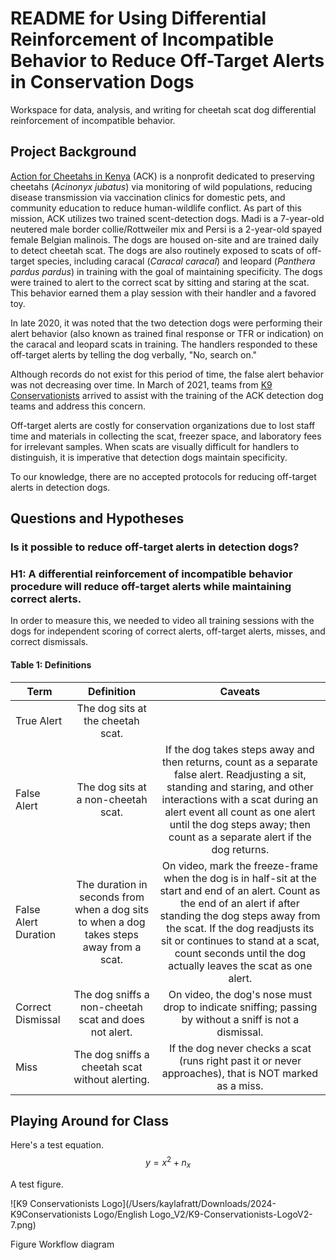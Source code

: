 # README for Using Differential Reinforcement of Incompatible Behavior to Reduce Off-Target Alerts in Conservation Dogs
Workspace for data, analysis, and writing for cheetah scat dog differential reinforcement of incompatible behavior.

## Project Background
[Action for Cheetahs in Kenya](https://www.actionforcheetahs.org/) (ACK) is a nonprofit dedicated to preserving cheetahs (*Acinonyx jubatus*) via monitoring of wild populations, reducing disease transmission via vaccination clinics for domestic pets, and community education to reduce human-wildlife conflict. As part of this mission, ACK utilizes two trained scent-detection dogs. Madi is a 7-year-old neutered male border collie/Rottweiler mix and Persi is a 2-year-old spayed female Belgian malinois. The dogs are housed on-site and are trained daily to detect cheetah scat. The dogs are also routinely exposed to scats of off-target species, including caracal (*Caracal caracal*) and leopard (*Panthera pardus pardus*) in training with the goal of maintaining specificity. The dogs were trained to alert to the correct scat by sitting and staring at the scat. This behavior earned them a play session with their handler and a favored toy. 

In late 2020, it was noted that the two detection dogs were performing their alert behavior (also known as trained final response or TFR or indication) on the caracal and leopard scats in training. The handlers responded to these off-target alerts by telling the dog verbally, "No, search on."

Although records do not exist for this period of time, the false alert behavior was not decreasing over time. In March of 2021, teams from [K9 Conservationists](k9conservationists.org) arrived to assist with the training of the ACK detection dog teams and address this concern.

Off-target alerts are costly for conservation organizations due to lost staff time and materials in collecting the scat, freezer space, and laboratory fees for irrelevant samples. When scats are visually difficult for handlers to distinguish, it is imperative that detection dogs maintain specificity. 

To our knowledge, there are no accepted protocols for reducing off-target alerts in detection dogs.

## Questions and Hypotheses
### Is it possible to reduce off-target alerts in detection dogs?

### H1: A differential reinforcement of incompatible behavior procedure will reduce off-target alerts while maintaining correct alerts.
In order to measure this, we needed to video all training sessions with the dogs for independent scoring of correct alerts, off-target alerts, misses, and correct dismissals.

#### Table 1: Definitions
| Term | Definition | Caveats |
| ---- |:------:|:-----:|
| True Alert | The dog sits at the cheetah scat. |
| False Alert | The dog sits at a non-cheetah scat. |If the dog takes steps away and then returns, count as a separate false alert. Readjusting a sit, standing and staring, and other interactions with a scat during an alert event all count as one alert until the dog steps away; then count as a separate alert if the dog returns.	 |
| False Alert Duration | The duration in seconds from when a dog sits to when a dog takes steps away from a scat. | On video, mark the freeze-frame when the dog is in half-sit at the start and end of an alert. Count as the end of an alert if after standing the dog steps away from the scat. If the dog readjusts its sit or continues to stand at a scat, count seconds until the dog actually leaves the scat as one alert. |
| Correct Dismissal | The dog sniffs a non-cheetah scat and does not alert. | On video, the dog's nose must drop to indicate sniffing; passing by without a sniff is not a dismissal.	|
| Miss | The dog sniffs a cheetah scat without alerting. | If the dog never checks a scat (runs right past it or never approaches), that is NOT marked as a miss. | 



## Playing Around for Class

Here's a test equation. $$ y = x^2 + n_x $$

A test figure. 

![K9 Conservationists Logo](/Users/kaylafratt/Downloads/2024-K9Conservationists Logo/English Logo_V2/K9-Conservationists-LogoV2-7.png)

Figure
Workflow diagram